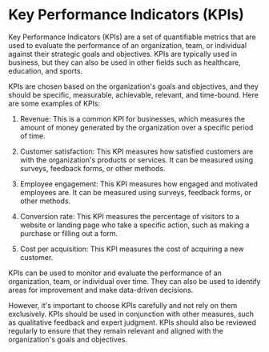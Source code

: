 # Key Performance Indicators (KPIs)

Key Performance Indicators (KPIs) are a set of quantifiable metrics that are used to evaluate the performance of an organization, team, or individual against their strategic goals and objectives. KPIs are typically used in business, but they can also be used in other fields such as healthcare, education, and sports.

KPIs are chosen based on the organization's goals and objectives, and they should be specific, measurable, achievable, relevant, and time-bound. Here are some examples of KPIs:

1. Revenue: This is a common KPI for businesses, which measures the amount of money generated by the organization over a specific period of time.

2. Customer satisfaction: This KPI measures how satisfied customers are with the organization's products or services. It can be measured using surveys, feedback forms, or other methods.

3. Employee engagement: This KPI measures how engaged and motivated employees are. It can be measured using surveys, feedback forms, or other methods.

4. Conversion rate: This KPI measures the percentage of visitors to a website or landing page who take a specific action, such as making a purchase or filling out a form.

5. Cost per acquisition: This KPI measures the cost of acquiring a new customer.

KPIs can be used to monitor and evaluate the performance of an organization, team, or individual over time. They can also be used to identify areas for improvement and make data-driven decisions.

However, it's important to choose KPIs carefully and not rely on them exclusively. KPIs should be used in conjunction with other measures, such as qualitative feedback and expert judgment. KPIs should also be reviewed regularly to ensure that they remain relevant and aligned with the organization's goals and objectives.
